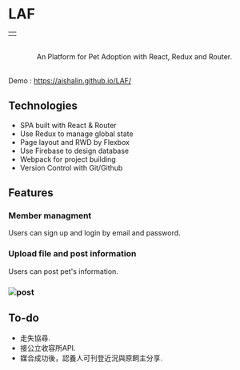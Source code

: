 # LAF
<table>
<tr>
<td>
  
</td>
</tr>
</table>

<p align=center>
<!-- <img src="./screenshot/logo.png"/> -->
  <br/>
An Platform for Pet Adoption with React, Redux and Router.<br/>  <br/>
</p>

Demo :  https://aishalin.github.io/LAF/

## Technologies

* SPA built with React & Router
* Use Redux to manage global state
* Page layout and RWD by Flexbox
* Use Firebase to design database
* Webpack for project building
* Version Control with Git/Github


## Features

### Member managment

Users can sign up and login by email and password. 



### Upload file and post information

Users can post pet's information.

### ![post](https://github.com/AishaLin/LAF/screenshot/post)



## To-do
- 走失協尋.
- 接公立收容所API.
- 媒合成功後，認養人可刊登近況與原飼主分享.

